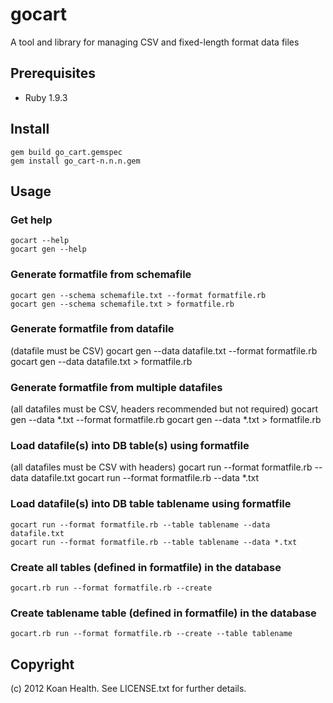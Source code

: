 gocart
======

A tool and library for managing CSV and fixed-length format data files

## Prerequisites
* Ruby 1.9.3

## Install
    gem build go_cart.gemspec
    gem install go_cart-n.n.n.gem

## Usage
### Get help
    gocart --help
    gocart gen --help

### Generate formatfile from schemafile
	gocart gen --schema schemafile.txt --format formatfile.rb
	gocart gen --schema schemafile.txt > formatfile.rb

### Generate formatfile from datafile
(datafile must be CSV)
	gocart gen --data datafile.txt --format formatfile.rb
	gocart gen --data datafile.txt > formatfile.rb

### Generate formatfile from multiple datafiles
(all datafiles must be CSV, headers recommended but not required)
	gocart gen --data *.txt --format formatfile.rb
	gocart gen --data *.txt > formatfile.rb

### Load datafile(s) into DB table(s) using formatfile
(all datafiles must be CSV with headers)
	gocart run --format formatfile.rb --data datafile.txt
	gocart run --format formatfile.rb --data *.txt

### Load datafile(s) into DB table tablename using formatfile
	gocart run --format formatfile.rb --table tablename --data datafile.txt
	gocart run --format formatfile.rb --table tablename --data *.txt

### Create all tables (defined in formatfile) in the database
	gocart.rb run --format formatfile.rb --create

### Create tablename table (defined in formatfile) in the database
	gocart.rb run --format formatfile.rb --create --table tablename

## Copyright
(c) 2012 Koan Health. See LICENSE.txt for further details.